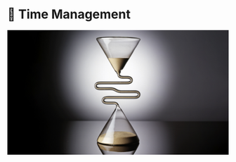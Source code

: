 # 🦸 Time Management

<img src = "https://github.com/ddthang86/Skill_images/blob/main/Time%20management.jpg"/>
